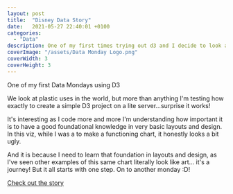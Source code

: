 ```yaml
---
layout: post
title:  "Disney Data Story"
date:   2021-05-27 22:40:01 +0100
categories:
  - "Data"
description: One of my first times trying out d3 and I decide to look at plastics
coverImage: "/assets/Data Monday Logo.png"
coverWidth: 3
coverHeight: 3
---
```


One of my first Data Mondays using D3

We look at plastic uses in the world, but more than anything I'm testing how exactly to create a simple D3 project on a lite server...surprise it works!

It's interesting as I code more and more I'm understanding how important it is to have a good foundational knowledge in very basic layouts and design. In this viz, while I was a to make a functioning chart, it honestly looks a bit ugly.

And it is because I need to learn that foundation in layouts and design, as I've seen other examples of this same chart literally look like art... it's a journey! But it all starts with one step. On to another monday :D!

<a href="https://iwuji1.github.io/Data-Monday_plastics/">Check out the story</a>

